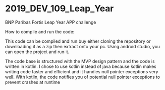 # 2019_DEV_109_Leap_Year
BNP Paribas Fortis Leap Year APP challenge

How to compile and run the code:

This code can be compiled and run buy either cloning the repository or downloading it as a zip then extract onto your pc. Using android studio, you can open the project and run it.

The code base is structured with the MVP design pattern and the code is written in kotlin. I chose to use kotlin instead of java because kotlin makes writing code faster and efficient and it handles null pointer exceptions very well. With kotlin, the code notifies you of potential null pointer exceptions to prevent crashes at runtime
